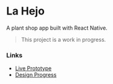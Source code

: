 # La Hejo

A plant shop app built with React Native.

> This project is a work in progress.

### Links

* [Live Prototype](https://www.figma.com/proto/xGf3o4HQTWSleq4frmRbNN/La-Hejo?node-id=182%3A67&scaling=scale-down)
* [Design Progress](https://www.figma.com/file/xGf3o4HQTWSleq4frmRbNN/La-Hejo?node-id=0%3A1)
